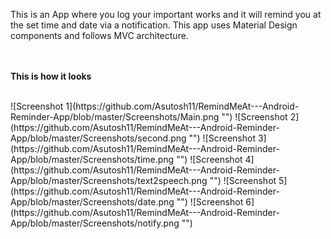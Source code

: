 
This is an App where you log your important works and it will remind you at the set time and date via a notification.
This app uses Material Design components and follows MVC architecture.<br>
<br><br>

<b>This is how it looks</b>

<br>
![Screenshot 1](https://github.com/Asutosh11/RemindMeAt---Android-Reminder-App/blob/master/Screenshots/Main.png "") 
![Screenshot 2](https://github.com/Asutosh11/RemindMeAt---Android-Reminder-App/blob/master/Screenshots/second.png "")
![Screenshot 3](https://github.com/Asutosh11/RemindMeAt---Android-Reminder-App/blob/master/Screenshots/time.png "")
![Screenshot 4](https://github.com/Asutosh11/RemindMeAt---Android-Reminder-App/blob/master/Screenshots/text2speech.png "")
![Screenshot 5](https://github.com/Asutosh11/RemindMeAt---Android-Reminder-App/blob/master/Screenshots/date.png "")
![Screenshot 6](https://github.com/Asutosh11/RemindMeAt---Android-Reminder-App/blob/master/Screenshots/notify.png "")
